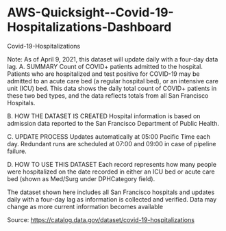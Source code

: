 # AWS-Quicksight--Covid-19-Hospitalizations-Dashboard

Covid-19-Hospitalizations

Note: As of April 9, 2021, this dataset will update daily with a four-day data lag.
A. SUMMARY Count of COVID+ patients admitted to the hospital. Patients who are hospitalized and test positive for COVID-19 may be admitted to an acute care bed (a regular hospital bed), or an intensive care unit (ICU) bed. This data shows the daily total count of COVID+ patients in these two bed types, and the data reflects totals from all San Francisco Hospitals.

B. HOW THE DATASET IS CREATED Hospital information is based on admission data reported to the San Francisco Department of Public Health.

C. UPDATE PROCESS Updates automatically at 05:00 Pacific Time each day. Redundant runs are scheduled at 07:00 and 09:00 in case of pipeline failure.

D. HOW TO USE THIS DATASET Each record represents how many people were hospitalized on the date recorded in either an ICU bed or acute care bed (shown as Med/Surg under DPHCategory field).

The dataset shown here includes all San Francisco hospitals and updates daily with a four-day lag as information is collected and verified. Data may change as more current information becomes available

Source: https://catalog.data.gov/dataset/covid-19-hospitalizations
